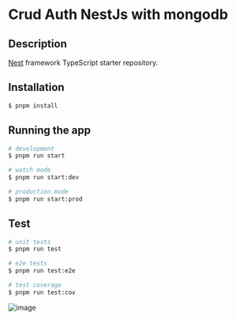 # Crud Auth NestJs with mongodb


## Description

[Nest](https://github.com/nestjs/nest) framework TypeScript starter repository.

## Installation

```bash
$ pnpm install
```

## Running the app

```bash
# development
$ pnpm run start

# watch mode
$ pnpm run start:dev

# production mode
$ pnpm run start:prod
```

## Test

```bash
# unit tests
$ pnpm run test

# e2e tests
$ pnpm run test:e2e

# test coverage
$ pnpm run test:cov
```

![image](https://github.com/samuelrms/crud-auth-nestjs/assets/92615688/f93fe03b-0dd3-4117-b9cc-116fa959c9ce)
